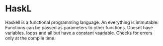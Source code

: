 # HaskL
Haskell is a functional programming language. An everything is immutable. Functions can be passed as parameters to other functions. Doesnt have variables. loops and all but have a constant vaariable. Checks for errors only at the compile time.
